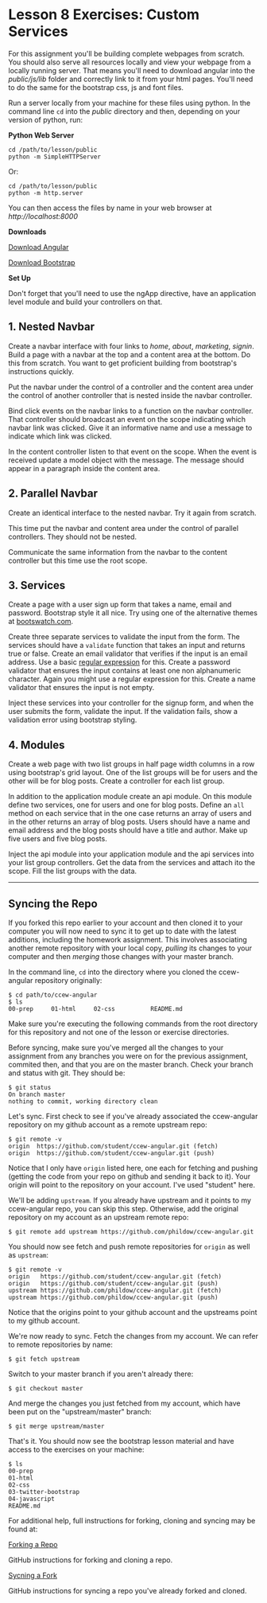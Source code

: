 Lesson 8 Exercises: Custom Services
=====

For this assignment you'll be building complete webpages from scratch. You should also serve all resources locally and view your webpage from a locally running server. That means you'll need to download angular into the *public/js/lib* folder and correctly link to it from your html pages. You'll need to do the same for the bootstrap css, js and font files.

Run a server locally from your machine for these files using python. In the command line `cd` into the *public* directory and then, depending on your version of python, run:

**Python Web Server**

```
cd /path/to/lesson/public
python -m SimpleHTTPServer
```

Or:

```
cd /path/to/lesson/public
python -m http.server
```

You can then access the files by name in your web browser at *http://localhost:8000*

**Downloads**

[Download Angular](https://angularjs.org/)

[Download Bootstrap](http://getbootstrap.com/)

**Set Up**

Don't forget that you'll need to use the ngApp directive, have an application level module and build your controllers on that.

## 1. Nested Navbar

Create a navbar interface with four links to *home*, *about*, *marketing*, *signin*. Build a page with a navbar at the top and a content area at the bottom. Do this from scratch. You want to get proficient building from bootstrap's instructions quickly.

Put the navbar under the control of a controller and the content area under the control of another controller that is nested inside the navbar controller.

Bind click events on the navbar links to a function on the navbar controller. That controller should broadcast an event on the scope indicating which navbar link was clicked. Give it an informative name and use a message to indicate which link was clicked.

In the content controller listen to that event on the scope. When the event is received update a model object with the message. The message should appear in a paragraph inside the content area.

## 2. Parallel Navbar

Create an identical interface to the nested navbar. Try it again from scratch.

This time put the navbar and content area under the control of parallel controllers. They should not be nested.

Communicate the same information from the navbar to the content controller but this time use the root scope.

## 3. Services

Create a page with a user sign up form that takes a name, email and password. Bootstrap style it all nice. Try using one of the alternative themes at [bootswatch.com](http://bootswatch.com/).

Create three separate services to validate the input from the form. The services should have a `validate` function that takes an input and returns true or false. Create an email validator that verifies if the input is an email address. Use a basic [regular expression](https://developer.mozilla.org/en-US/docs/Web/JavaScript/Guide/Regular_Expressions) for this. Create a password validator that ensures the input contains at least one non alphanumeric character. Again you might use a regular expression for this. Create a name validator that ensures the input is not empty.

Inject these services into your controller for the signup form, and when the user submits the form, validate the input. If the validation fails, show a validation error using bootstrap styling.

## 4. Modules

Create a web page with two list groups in half page width columns in a row using bootstrap's grid layout. One of the list groups will be for users and the other will be for blog posts. Create a controller for each list group.

In addition to the application module create an api module. On this module define two services, one for users and one for blog posts. Define an `all` method on each service that in the one case returns an array of users and in the other returns an array of blog posts. Users should have a name and email address and the blog posts should have a title and author. Make up five users and five blog posts.

Inject the api module into your application module and the api services into your list group controllers. Get the data from the services and attach ito the scope. Fill the list groups with the data.

<hr>

## Syncing the Repo

If you forked this repo earlier to your account and then cloned it to your computer you will now need to sync it to get up to date with the latest additions, including the homework assignment. This involves associating another remote repository with your local copy, *pulling* its changes to your computer and then *merging* those changes with your master branch.

In the command line, `cd` into the directory where you cloned the ccew-angular repository originally:

```
$ cd path/to/ccew-angular
$ ls
00-prep		01-html		02-css			README.md
```

Make sure you're executing the following commands from the root directory for this repository and not one of the lesson or exercise directories.

Before syncing, make sure you've merged all the changes to your assignment from any branches you were on for the previous assignment, commited then, and that you are on the master branch. Check your branch and status with git. They should be:

```
$ git status
On branch master
nothing to commit, working directory clean
```

Let's sync. First check to see if you've already associated the ccew-angular repository on my github account as a remote upstream repo:

```
$ git remote -v
origin	https://github.com/student/ccew-angular.git (fetch)
origin	https://github.com/student/ccew-angular.git (push)
```

Notice that I only have `origin` listed here, one each for fetching and pushing (getting the code from your repo on github and sending it back to it). Your origin will point to the repository on your account. I've used "student" here.

We'll be adding `upstream`. If you already have upstream and it points to my ccew-angular repo, you can skip this step. Otherwise, add the original repository on my account as an upstream remote repo:

```
$ git remote add upstream https://github.com/phildow/ccew-angular.git
```

You should now see fetch and push remote repositories for `origin` as well as `upstream`:

```
$ git remote -v
origin   https://github.com/student/ccew-angular.git (fetch)
origin   https://github.com/student/ccew-angular.git (push)
upstream https://github.com/phildow/ccew-angular.git (fetch)
upstream https://github.com/phildow/ccew-angular.git (push)
```

Notice that the origins point to your github account and the upstreams point to my github account.

We're now ready to sync. Fetch the changes from my account. We can refer to remote repositories by name:

```
$ git fetch upstream
```

Switch to your master branch if you aren't already there:

```
$ git checkout master
```

And merge the changes you just fetched from my account, which have been put on the "upstream/master" branch:

```
$ git merge upstream/master
```

That's it. You should now see the bootstrap lesson material and have access to the exercises on your machine:

```
$ ls
00-prep
01-html
02-css	
03-twitter-bootstrap
04-javascript
README.md
```

For additional help, full instructions for forking, cloning and syncing may be found at:

[Forking a Repo](https://github.com/phildow/ccew-angular/blob/master/01-html/01-exercises/01-exercises.md)

GitHub instructions for forking and cloning a repo.

[Sycning a Fork](https://help.github.com/articles/syncing-a-fork/) 

GitHub instructions for syncing a repo you've already forked and cloned.
